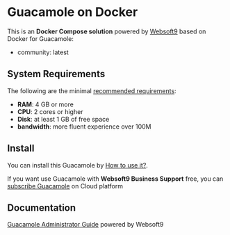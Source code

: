 # Guacamole on Docker  

This is an **Docker Compose solution** powered by [Websoft9](https://www.websoft9.com) based on Docker for Guacamole:


 - community:  latest


## System Requirements

The following are the minimal [recommended requirements](https://guacamole.incubator.apache.org/doc/gug/introduction.html):

* **RAM**: 4 GB or more
* **CPU**: 2 cores or higher
* **Disk**: at least 1 GB of free space
* **bandwidth**: more fluent experience over 100M  

## Install

You can install this Guacamole by [How to use it?](https://github.com/Websoft9/docker-library#how-to-use-it).   

If you want use Guacamole with **Websoft9 Business Support** free, you can [subscribe Guacamole](https://www.websoft9.com/apps) on Cloud platform

## Documentation

[Guacamole Administrator Guide](https://support.websoft9.com/docs/guacamole) powered by Websoft9